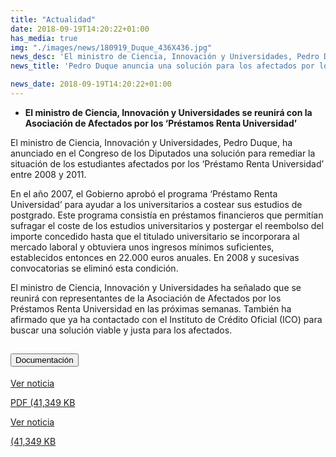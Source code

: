 ```yaml
---
title: "Actualidad"
date: 2018-09-19T14:20:22+01:00
has_media: true
img: "./images/news/180919_Duque_436X436.jpg"
news_desc: 'El ministro de Ciencia, Innovación y Universidades, Pedro Duque, ha anunciado en el Congreso de los Diputados una solución para remediar la situación de los estudiantes afectados por los "Préstamo Renta Universidad" entre 2008 y 2011.<b>Este contenido incluye:</b> <i class="fal fa-file-</a><i class="fas fa-external-link-alt"></i> </a><i class="fas fa-external-link-alt"></i>_icon"></i>'
news_title: 'Pedro Duque anuncia una solución para los afectados por los "Préstamos Renta Universidad"'

news_date: 2018-09-19T14:20:22+01:00
---
```

<ul>
<li><b>El ministro de Ciencia, Innovación y Universidades se reunirá con la Asociación de Afectados por los &lsquo;Préstamos Renta Universidad&rsquo;</b></li>
</ul>
<p>El ministro de Ciencia, Innovación y Universidades, Pedro Duque, ha anunciado en el Congreso de los Diputados una solución para remediar la situación de los estudiantes afectados por los &lsquo;Préstamo Renta Universidad&rsquo; entre 2008 y 2011.</p>
<p>En el año 2007, el Gobierno aprobó el programa &lsquo;Préstamo Renta Universidad&rsquo; para ayudar a los universitarios a costear sus estudios de postgrado. Este programa consistía en préstamos financieros que permitían sufragar el coste de los estudios universitarios y postergar el reembolso del importe concedido hasta que el titulado universitario se incorporara al mercado laboral y obtuviera unos ingresos mínimos suficientes, establecidos entonces en 22.000 euros anuales. En 2008 y sucesivas convocatorias se eliminó esta condición.</p>
<p>El ministro de Ciencia, Innovación y Universidades ha señalado que se reunirá con representantes de la Asociación de Afectados por los Préstamos Renta Universidad en las próximas semanas. También ha afirmado que ya ha contactado con el Instituto de Crédito Oficial (ICO) para buscar una solución viable y justa para los afectados.</p>
<section>
    <article>
        <div class="container">
            <div class="row my-45 justify-content-md-center">
                <div class="col-md-10 content_collapse">
                    <div class="accordion accordion_alt" id="accordeonAlt">
                        <div class="accordion-item">
                            <h2 class="accordion-header" id="accordionAltHeading2">
                                <button class="accordion-button expanded" type="button" data-bs-toggle="collapse" data-bs-target="#accordionAlt2" aria-expanded="false" aria-controls="accordionAlt2">
                                    <span class="icon"><i class="fas fa-file-pdf"></i></span>Documentación
                                </button>
                            </h2>
                            <div id="accordionAlt2" class="accordion-collapse collapse show" aria-labelledby="accordionAltHeading2">
                                <div class="accordion-body">
                                    <div id="section_link">
                                        <div class="container-fluid sp">
                                            <div class="row w-100">
                                                <div class="col-lg-12 cards_download_cnt">
                                                    <div class="row jcc_mobile">
                                                        <div class="download_card">
                                                            <a class="card flex-column" href="{{<siteurl>}}documentos/pdf/news/180919_NP_PrestamosRenta.pdf" target="_blank">
                                                                <div class="card-header">
                                                                    <i class="fal fa-download"></i>
                                                                </div>
                                                                <div class="card-body">
                                                                    <p class="text_body">Ver noticia</p>
                                                                    <p class="text_file">
                                                                        <i class="fal fa-file-pdf pdf_icon text-danger"></i> PDF (41,349 KB
                                                                    </p>
                                                                </div>
                                                            </a>
                                                        </div>
                                                    </div>
                                                </div>
                                                <!-- MOBILE VERSION WITH SLIDER -->
                                                <div class="col-12" id="section_box_download_card_slider">
                                                    <div class="swiper" id="slider_download_archive">
                                                        <div class="swiper-wrapper">
                                                        <div class="swiper-slide">
                                                            <div class="download_card">
                                                                <a class="card" href="{{<siteurl>}}documentos/pdf/news/180919_NP_PrestamosRenta.pdf" target="_blank">
                                                                    <div class="card-header">
                                                                        <i class="fal fa-download"></i>
                                                                    </div>
                                                                    <div class="card-body">
                                                                        <p class="text_body">Ver noticia</p>
                                                                        <p class="text_file">
                                                                            <i class="fal fa-file-pdf pdf_icon"></i>(41,349 KB
                                                                        </p>
                                                                    </div>
                                                                </a>
                                                            </div>
                                                        </div>
                                                        </div>
                                                        <div class="swiper-pagination"></div>
                                                    </div>
                                                </div>
                                            </div>
                                        </div>
                                    </div>
                                </div>
                            </div>
                        </div>
                    </div>
                </div>
            </div>
        </div>
    </article> 
</section>